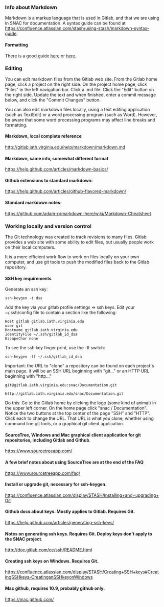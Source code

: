 ### Info about Markdown

Markdown is a markup language that is used in Gitlab, and that we are using in SNAC for documentation. A syntax guide can be found at <https://confluence.atlassian.com/stash/using-stash/markdown-syntax-guide>. 

#### Formatting 
There is a good guide [here](https://confluence.atlassian.com/stash/using-stash/markdown-syntax-guide) or [here](https://en.wikipedia.org/wiki/Markdown).

### Editing
You can edit markdown files from the Gitlab web site. From the Gitlab home page, click a project on the right
side. On the project home page, click "Files" in the left navigation bar. Click a .md file. Click the "Edit"
button on the right side. Update the text and when finished, enter a commit message below, and click the
"Commit Changes" button.

You can also edit markdown files locally, using a text editing application (such as TextEdit) or a word processing program (such as Word). However, be aware that some word processing programs may affect line breaks and formatting. 

#### Markdown, local complete reference
http://gitlab.iath.virginia.edu/help/markdown/markdown.md

#### Markdown, same info, somewhat different format
https://help.github.com/articles/markdown-basics/

#### Github extensions to standard markdown:
https://help.github.com/articles/github-flavored-markdown/

#### Standard markdown notes:
https://github.com/adam-p/markdown-here/wiki/Markdown-Cheatsheet

### Working locally and version control

The Git technology was created to track revisions to many files. Gitlab provides a web site with some ability
to edit files, but usually people work on their local computers.

It is a more efficient work flow to work on files locally on your own computer, and use git tools to push the
modified files back to the Gitlab repository. 

#### SSH key requirements

Generate an ssh key:
```
ssh-keygen -t dsa
```

Add the key via your gitlab profile settings -> ssh keys.
Edit your ~/.ssh/config file to contain a section like the following:

```
Host gitlab gitlab.iath.virginia.edu
user git
Hostname gitlab.iath.virginia.edu
IdentityFile ~/.ssh/gitlab_id_dsa
EscapeChar none
```

To see the ssh key finger print, use the -lf switch:
```
ssh-keygen -lf ~/.ssh/gitlab_id_dsa
```


Important: the URL to "clone" a repository can be found on each project's main page. It will be an SSH URL beginning with "git..." or an HTTP URL beginning with "http..."

```
git@gitlab.iath.virginia.edu:snac/Documentation.git

http://gitlab.iath.virginia.edu/snac/Documentation.git
```

Do this: Go to the Gitlab home by clicking the logo (some kind of animal) in the upper left corner. On the
home page click "snac / Documentation". Notice the two buttons at the top center of the page "SSH" and
"HTTP". Click each to change the URL. That URL is what you clone, whether using command line git tools, or a
graphical git client application.

#### SourceTree, Windows and Mac graphical client application for git repositories, including Gitlab and Github.
https://www.sourcetreeapp.com/

#### A few brief notes about using SourceTree are at the end of the FAQ
https://www.sourcetreeapp.com/faq/

#### Install or upgrade git, necessary for ssh-keygen. 
https://confluence.atlassian.com/display/STASH/Installing+and+upgrading+Git

#### Github docs about keys. Mostly applies to Gitlab. Requires Git.
https://help.github.com/articles/generating-ssh-keys/

#### Notes on generating ssh keys. Requires Git. Deploy keys don't apply to the SNAC project.
http://doc.gitlab.com/ce/ssh/README.html

#### Creating ssh keys on Windows. Requires Git.
https://confluence.atlassian.com/display/STASH/Creating+SSH+keys#CreatingSSHkeys-CreatinganSSHkeyonWindows

#### Mac github, requires 10.9, probably github only.
https://mac.github.com/